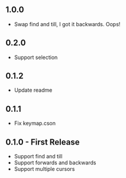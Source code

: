 ## 1.0.0
* Swap find and till, I got it backwards. Oops!

## 0.2.0
* Support selection

## 0.1.2
* Update readme

## 0.1.1
* Fix keymap.cson

## 0.1.0 - First Release
* Support find and till
* Support forwards and backwards
* Support multiple cursors
